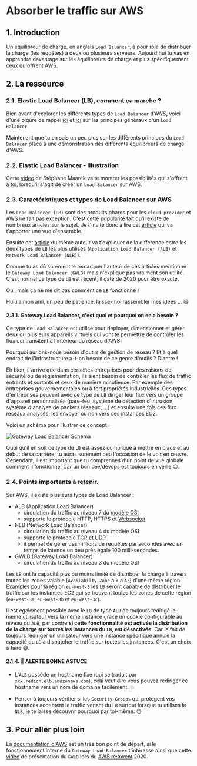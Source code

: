 # Absorber le traffic sur AWS 

## 1. Introduction
Un équilibreur de charge, en anglais `Load Balancer`, à pour rôle de distribuer la charge (les requêtes) à deux ou plusieurs serveurs.
Aujourd'hui tu vas en apprendre davantage sur les équilibreurs de charge et plus spécifiquement ceux qu'offrent AWS.

## 2. La ressource
### 2.1. Elastic Load Balancer (LB), comment ça marche ?
Bien avant d'explorer les différents types de `Load Balancer` d'AWS, 
voici d'une piqûre de rappel [ici](https://www.cloudflare.com/learning/performance/what-is-load-balancing/) et [ici](https://www.cloudflare.com/learning/performance/types-of-load-balancing-algorithms/) sur les principes généraux d'un `Load Balancer`.

Maintenant que tu en sais un peu plus sur les différents principes du `Load Balancer` place à une démonstration des différents équilibreurs de charge d'AWS.


### 2.2. Elastic Load Balancer - Illustration

Cette [video](https://www.youtube.com/watch?v=OGEZn50iUtE) de Stéphane Maarek va te montrer les possibilités qui s'offrent à toi, lorsqu'il s'agit de créer un `Load Balancer` sur AWS.

### 2.3. Caractéristiques et types de Load Balancer sur AWS

Les `Load Balancer (LB)` sont des produits phares pour les `cloud provider` et AWS ne fait pas exception.
C'est cette popularité fait qu'il existe de nombreux articles sur le sujet. Je t'invite donc à lire cet [article](https://medium.com/awesome-cloud/aws-elastic-load-balancer-elb-overview-introduction-to-aws-elb-alb-nlb-gwlb-e2820fe8fe27) qui va t'apporter une vue d'ensemble.

Ensuite cet [article](https://medium.com/awesome-cloud/aws-difference-between-application-load-balancer-and-network-load-balancer-cb8b6cd296a4) 
du même auteur va t'expliquer de la différence entre les deux types de `LB` les plus utilisés (`Application Load Balancer (ALB)` et `Network Load Balancer (NLB)`).

Comme tu as dû surement le remarquer l'auteur de ces articles mentionne le `Gateway Load Balancer (GWLB)` mais n'explique pas vraiment son utilité.
C'est normal ce type de `LB` est récent, il date de 2020 pour être exacte. 

Oui, mais ça ne me dit pas comment ce `LB` fonctionne !

Hulula mon ami, un peu de patience, laisse-moi rassembler mes idées ... 😃

#### 2.3.1. Gateway Load Balancer, c'est quoi et pourquoi on en a besoin ?

Ce type de `Load Balancer` est utilisé pour deployer, 
dimensionner et gérer deux ou plusieurs appareils virtuels qui vont te permettre de contrôler les flux qui transitent à l'intérieur du réseau d'AWS.

Pourquoi aurions-nous besoin d'outils de gestion de réseau ? Et à quel endroit de l'infrastructure a-t-on besoin de ce genre d'outils ? Diantre !

Eh bien, il arrive que dans certaines entreprises pour des raisons de sécurité ou de réglementation, 
ils aient besoin de contrôler les flux de traffic entrants et sortants et ceux de manière minutieuse. 
Par exemple des entreprises gouvernementales ou à fort propriétés industrielles.
Ces types d'entreprises peuvent avec ce type de `LB` diriger leur flux
vers un groupe d'appareil personnalisés (pare-feu, système de détection d'intrusion, système d'analyse de packets réseaux, ...) 
et ensuite une fois ces flux réseaux analysés, les envoyer ou non vers des instances EC2.

Voici un schéma pour illustrer ce concept : 

![Gateway Load Balancer Schema](https://i.imgur.com/wRuK85Q.png)


Quoi qu'il en soit ce type de `LB` est assez compliqué à mettre en place et au début de ta carrière, tu auras surement peu l'occasion de le voir en œuvre.
Cependant, il est important que tu comprennes d'un point de vue globale comment il fonctionne. Car un bon dev/devops est toujours en veille 😉.


### 2.4. Points importants à retenir.
Sur AWS, il existe plusieurs types de Load Balancer : 
- ALB (Application Load Balancer)
  - circulation du traffic au niveau 7 du [modèle OSI](https://www.cloudflare.com/fr-fr/learning/ddos/glossary/open-systems-interconnection-model-osi/)
  - supporte le protocole HTTP, HTTPS et [Websocket](https://www.ionos.fr/digitalguide/sites-internet/developpement-web/quest-ce-que-le-websocket/)
- NLB (Network Load Balancer)
  - circulation du traffic au niveau 4 du modèle OSI
  - supporte le protocole[ TCP et UDP](https://www.it-connect.fr/les-protocoles-tcp-et-udp-pour-les-debutants/)
  - il permet de gérer des millions de requêtes par secondes avec un temps de latence un peu près égale 100 milli-secondes.
- GWLB (Gateway Load Balancer)
  - circulation du traffic au niveau 3 du modèle OSI 

Les `LB` ont la capacité plus ou moins limité de distribuer la charge à travers toutes les zones valable (`Availabilty Zone` a.k.a `AZ`) d'une même région.
Examples pour la région `eu-west-3` les `LB` seront capable de distribuer le traffic sur les instances EC2 qui se trouvent toutes 
les zones de cette région (`eu-west-3a`, `eu-west-3b` et `eu-west-3c`).

Il est également possible avec le `LB` de type `ALB` de toujours redirigé le même utilisateur vers la même instance grâce un cookie configurable au niveau du `ALB`, 
par contre **si cette fonctionnalité est activée la distribution de la charge sur toutes les instances du `LB`, est désactivée**.
Car le fait de toujours rediriger un utilisateur vers une instance spécifique annule la capacité du `LB` à dispatcher le traffic sur toutes les instances.
C'est un choix à faire 😄.

#### 2.1.4. 🚀 ALERTE BONNE ASTUCE

- L'`ALB` possède un hostname fixe (qui se traduit par `xxx.redion.elb.amazonaws.com`), cela veut dire vous pouvez rediriger ce hostname vers un nom de domaine facilement. 💥


- Penser à toujours vérifier si les `Security Groups` qui protègent vos instances acceptent le traffic venant du `LB` surtout lorsque tu utilises le `NLB`, je te laisse découvrir pourquoi par toi-même. 😜


## 3. Pour aller plus loin
La [documentation d'AWS](https://docs.aws.amazon.com/AmazonECS/latest/developerguide/load-balancer-types.html) est un très bon point de départ, 
si le fonctionnement interne du `Gateway Load Balancer` t'intéresse ainsi que cette [video](https://www.youtube.com/watch?v=-j2smz_VCH4) de présentation du `GWLB` lors du [AWS re:Invent](https://archera.ai/blog/what-is-re-invent/) 2020.
